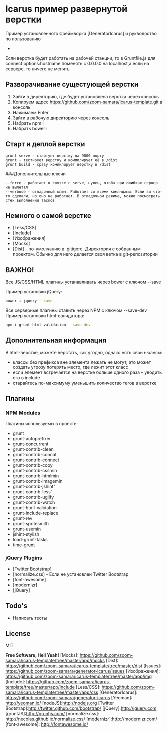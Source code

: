 Icarus пример развернутой верстки
===============

Пример установленного фреймворка [GeneratorIcarus] и рукводоство по пользованию

-


Если верстка будет работать на рабочей станции, то в Gruntfile.js
для connect:options:hostname поменять с 0.0.0.0 на localhost,а если на сервере, то ничего не менять

## Разворачивание сущестующей верстки

1. Зайти в директорию, где будет установлена верстка через консоль
2. Копируем адрес https://github.com/zoom-samara/icarus-template.git в консоль
3. Нажимаем Enter
4. Зайти в рабочую директорию через консоль
5. Набрать npm i
6. Набрать bower i

## Старт и деплой  верстки

    grunt serve - стартует верстку на 9000 порту
    grunt - тестирует верстку и компилирует её в /dist
    grunt build - сразу компилирует верстку в /dist

###Дополнительные ключи

    --force - работает в связке с serve, нужен, чтобы при ошибках сервер не вылетал
    --verbose - отладочный ключ. Работает со всеми командами. Если вы что-то сделали, но оно не работает. В отладочном режиме, можно посмотреть стек выполнения тасков


## Немного о самой верстке

* [Less/CSS]
* [Include]
* [Изображения]
* [Mocks]
* [Dist] - по-умолчанию в .gitigore. Директория с собранным проектом. Обычно для него делается своя ветка в git-репозитории 


## ВАЖНО!
Все JS/CSS/HTML плагины устанавливать через bower с ключом --save

Пример установки jQuery:
```sh
bower i jquery --save
```
Все серверные плагины ставить через NPM с ключом --save-dev
Пример установки html-валидатора:
```sh
npm i grunt-html-validation --save-dev
```
## Дополнительная информация

В html-верстке, можете верстать, как угодно, однако есть свои нюансы:

* классы без префикса вне элемента лежать не могут, это может создать угрозу потерять место, где лежит этот класс
* если элемент встречается на верстке больше одного раза – уводить его в include
* старайтесь по-максимуму уменьшить количество тегов в верстке


## Плагины

### NPM Modules
Плагины используемы в проекте:
* grunt
* grunt-autoprefixer
* grunt-concurrent
* grunt-contrib-clean
* grunt-contrib-concat
* grunt-contrib-connect
* grunt-contrib-copy
* grunt-contrib-cssmin
* grunt-contrib-htmlmin
* grunt-contrib-imagemin
* grunt-contrib-jshint"
* grunt-contrib-less"
* grunt-contrib-uglify
* grunt-contrib-watch
* grunt-html-validation
* grunt-include-replace
* grunt-rev
* grunt-spritesmith
* grunt-usemin
* jshint-stylish
* load-grunt-tasks
* time-grunt

### jQuery Plugins
* [Twitter Bootstrap]
* [normalize.css] - Если не установлен Twitter Bootstrap
* [font-awesome]
* [modernizr]
* [jQuery]

## Todo's

 * Написать тесты


License
----

MIT


**Free Software, Hell Yeah!**
[Mocks]: https://github.com/zoom-samara/icarus-template/tree/master/app/mocks
[Dist]: https://github.com/zoom-samara/icarus-template/tree/master/dist
[Issues]: https://github.com/zoom-samara/generator-icarus/issues
[Изображения]: https://github.com/zoom-samara/icarus-template/tree/master/app/img
[Include]: https://github.com/zoom-samara/icarus-template/tree/master/app/include
[Less/CSS]: https://github.com/zoom-samara/icarus-template/tree/master/app/css
[GeneratorIcarus]: https://github.com/zoom-samara/generator-icarus
[Yeoman]: http://yeoman.io/
[nodeJS]:http://nodejs.org
[Twitter Bootstrap]:http://twitter.github.com/bootstrap/
[jQuery]:http://jquery.com
[gruntJS]:http://gruntjs.com/
[normalize.css]: http://necolas.github.io/normalize.css/
[modernizr]:http://modernizr.com/
[font-awesome]: http://fontawesome.io/
